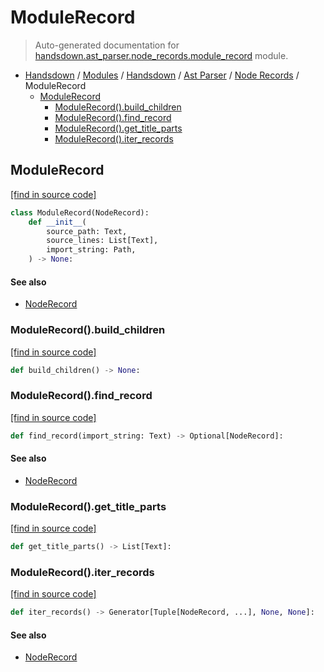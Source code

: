 # ModuleRecord

> Auto-generated documentation for [handsdown.ast_parser.node_records.module_record](https://github.com/vemel/handsdown/blob/master/handsdown/ast_parser/node_records/module_record.py) module.

- [Handsdown](../../../README.md#-handsdown---python-documentation-generator) / [Modules](../../../MODULES.md#modules) / [Handsdown](../../index.md#handsdown) / [Ast Parser](../index.md#ast-parser) / [Node Records](index.md#node-records) / ModuleRecord
    - [ModuleRecord](#modulerecord)
        - [ModuleRecord().build_children](#modulerecordbuild_children)
        - [ModuleRecord().find_record](#modulerecordfind_record)
        - [ModuleRecord().get_title_parts](#modulerecordget_title_parts)
        - [ModuleRecord().iter_records](#modulerecorditer_records)

## ModuleRecord

[[find in source code]](https://github.com/vemel/handsdown/blob/master/handsdown/ast_parser/node_records/module_record.py#L16)

```python
class ModuleRecord(NodeRecord):
    def __init__(
        source_path: Text,
        source_lines: List[Text],
        import_string: Path,
    ) -> None:
```

#### See also

- [NodeRecord](node_record.md#noderecord)

### ModuleRecord().build_children

[[find in source code]](https://github.com/vemel/handsdown/blob/master/handsdown/ast_parser/node_records/module_record.py#L107)

```python
def build_children() -> None:
```

### ModuleRecord().find_record

[[find in source code]](https://github.com/vemel/handsdown/blob/master/handsdown/ast_parser/node_records/module_record.py#L47)

```python
def find_record(import_string: Text) -> Optional[NodeRecord]:
```

#### See also

- [NodeRecord](node_record.md#noderecord)

### ModuleRecord().get_title_parts

[[find in source code]](https://github.com/vemel/handsdown/blob/master/handsdown/ast_parser/node_records/module_record.py#L34)

```python
def get_title_parts() -> List[Text]:
```

### ModuleRecord().iter_records

[[find in source code]](https://github.com/vemel/handsdown/blob/master/handsdown/ast_parser/node_records/module_record.py#L61)

```python
def iter_records() -> Generator[Tuple[NodeRecord, ...], None, None]:
```

#### See also

- [NodeRecord](node_record.md#noderecord)
